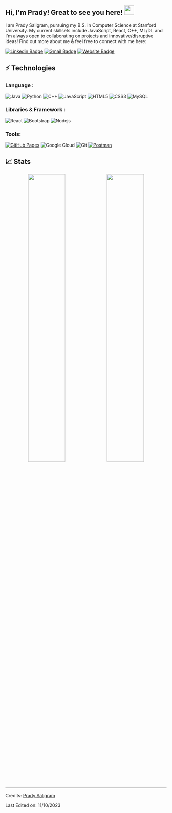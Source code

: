 ## Hi, I'm Prady! Great to see you here! <img src="https://raw.githubusercontent.com/aemmadi/aemmadi/master/wave.gif" width="30px">

I am Prady Saligram, pursuing my B.S. in Computer Science at Stanford University. My current skillsets include JavaScript, React, C++, ML/DL and I'm always open to collaborating on projects and innovative/disruptive ideas! Find out more about me & feel free to connect with me here:

[![Linkedin Badge](https://img.shields.io/badge/-PradySaligram-blue?style=flat-square&logo=Linkedin&logoColor=white&link=https://www.linkedin.com/in/prady-saligram/)](https://www.linkedin.com/in/prady-saligram/)
[![Gmail Badge](https://img.shields.io/badge/-psaligram@stanford.edu-c14438?style=flat-square&logo=Gmail&logoColor=white&link=mailto:psaligram@stanford.edu)](mailto:psaligram@stanford.edu)
[![Website Badge](https://img.shields.io/badge/-Portfolio-black?style=flat-square&logo=Wordpress&logoColor=white&link=https://prady-saligram.github.io/portfolio/#/)](https://prady-saligram.github.io/portfolio/#/)

## ⚡ Technologies

### Language :

![Java](https://img.shields.io/badge/-java-E34A86?style=flat-square&logo=java)
![Python](https://img.shields.io/badge/-Python-black?style=flat-square&logo=Python)
![C++](https://img.shields.io/badge/-C++-00599C?style=flat-square&logo=c)
![JavaScript](https://img.shields.io/badge/-JavaScript-black?style=flat-square&logo=javascript)
![HTML5](https://img.shields.io/badge/-HTML5-E34F26?style=flat-square&logo=html5&logoColor=white)
![CSS3](https://img.shields.io/badge/-CSS3-1572B6?style=flat-square&logo=css3)
![MySQL](https://img.shields.io/badge/-MySQL-black?style=flat-square&logo=mysql)
### Libraries & Framework :

![React](https://img.shields.io/badge/-React-black?style=flat-square&logo=react)
![Bootstrap](https://img.shields.io/badge/-Bootstrap-563D7C?style=flat-square&logo=bootstrap)
![Nodejs](https://img.shields.io/badge/-Nodejs-black?style=flat-square&logo=Node.js)

### Tools:

<a href="#"><img alt="GitHub Pages" src="https://img.shields.io/badge/GitHub%20Pages-%23327FC7.svg?logo=github&logoColor=white"></a> 
![Google Cloud](https://img.shields.io/badge/Google%20Cloud-black?style=flat-square&logo=google-cloud)
![Git](https://img.shields.io/badge/-Git-black?style=flat-square&logo=git)
<a href="#"><img alt="Postman" src="https://img.shields.io/badge/Postman-FF6C37?logo=postman&logoColor=white"></a>

## 📈 Stats

<p align="center">

  <img width="48%" src="https://github-readme-stats.vercel.app/api?username=prady-saligram&show_icons=true&theme=tokyonight" />
  <img width="48%" src="https://github-readme-streak-stats.herokuapp.com/?user=prady-saligram&theme=tokyonight" />
</p>

<br>


-----
Credits: [Prady Saligram](https://github.com/prady-saligram)

Last Edited on: 11/10/2023
